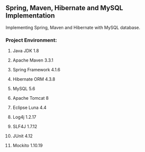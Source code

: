 ## Spring, Maven, Hibernate and MySQL Implementation ##
Implementing Spring, Maven and Hibernate with MySQL database.



### Project Environment: ###
1. Java JDK 1.8

2. Apache Maven 3.3.1

3. Spring Framework 4.1.6

4. Hibernate ORM 4.3.8

5. MySQL 5.6

6. Apache Tomcat 8

7. Eclipse Luna 4.4

8. Log4j 1.2.17

9. SLF4J 1.7.12

10. JUnit 4.12

11. Mockito 1.10.19
